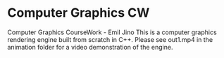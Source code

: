 # Computer Graphics CW

Computer Graphics CourseWork - Emil Jino
This is a computer graphics rendering engine built from scratch in C++.
Please see out1.mp4 in the animation folder for a video demonstration of the engine.
